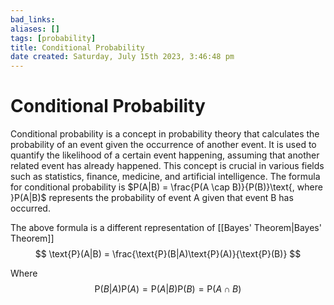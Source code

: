 ```yaml
---
bad_links: 
aliases: []
tags: [probability]
title: Conditional Probability
date created: Saturday, July 15th 2023, 3:46:48 pm
---
```

# Conditional Probability

Conditional probability is a concept in probability theory that calculates the probability of an event given the occurrence of another event. It is used to quantify the likelihood of a certain event happening, assuming that another related event has already happened. This concept is crucial in various fields such as statistics, finance, medicine, and artificial intelligence. The formula for conditional probability is $P(A|B) = \frac{P(A \cap B)}{P(B)}\text{, where }P(A|B)$ represents the probability of event A given that event B has occurred.

The above formula is a different representation of [[Bayes' Theorem|Bayes' Theorem]]
$$
\text{P}(A|B) = \frac{\text{P}(B|A)\text{P}(A)}{\text{P}(B)}
$$

Where 
$$
\text{P}(B|A)\text{P}(A) = \text{P}(A|B)\text{P}(B) = \text{P}(A\cap B)
$$